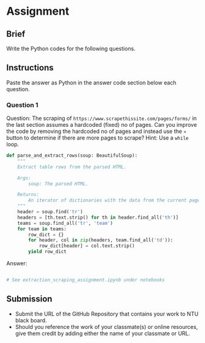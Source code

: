 # Assignment

## Brief

Write the Python codes for the following questions.

## Instructions

Paste the answer as Python in the answer code section below each question.

### Question 1

Question: The scraping of `https://www.scrapethissite.com/pages/forms/` in the last section assumes a hardcoded (fixed) no of pages. Can you improve the code by removing the hardcoded no of pages and instead use the `»` button to determine if there are more pages to scrape? Hint: Use a `while` loop.

```python
def parse_and_extract_rows(soup: BeautifulSoup):
    """
    Extract table rows from the parsed HTML.

    Args:
        soup: The parsed HTML.

    Returns:
        An iterator of dictionaries with the data from the current page.
    """
    header = soup.find('tr')
    headers = [th.text.strip() for th in header.find_all('th')]
    teams = soup.find_all('tr', 'team')
    for team in teams:
        row_dict = {}
        for header, col in zip(headers, team.find_all('td')):
            row_dict[header] = col.text.strip()
        yield row_dict
```

Answer:

```python

# See extraction_scraping_assignment.ipynb under notebooks

```

## Submission

- Submit the URL of the GitHub Repository that contains your work to NTU black board.
- Should you reference the work of your classmate(s) or online resources, give them credit by adding either the name of your classmate or URL.
